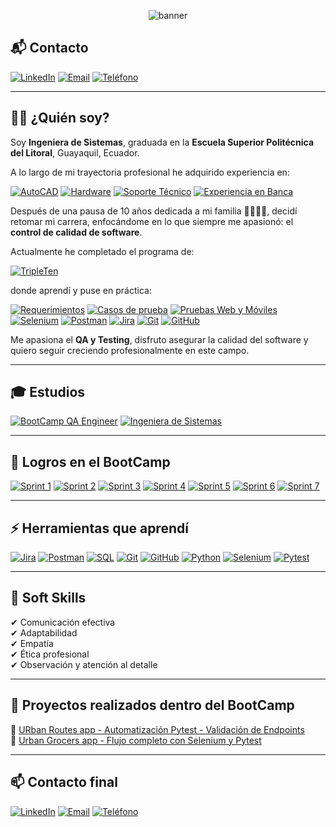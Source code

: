 <p align="center">
  <img src="https://capsule-render.vercel.app/api?type=slice&height=300&color=f8bcd0&text=FannyAdriana%20Miranda&section=footer&reversal=true" alt="banner">
</p>


## 📬 Contacto

[![LinkedIn](https://img.shields.io/badge/LinkedIn-FannyMiranda-blue)](https://www.linkedin.com/in/fannyamiranda/)
[![Email](https://img.shields.io/badge/Email-fadrymir@outlook.es-red)](mailto:fadrymir@outlook.es)
[![Teléfono](https://img.shields.io/badge/Teléfono-5930979093774-brightgreen)](tel:+5930979093774)


---

## 👩🏻 ¿Quién soy?

Soy **Ingeniera de Sistemas**, graduada en la **Escuela Superior Politécnica del Litoral**, Guayaquil, Ecuador.

A lo largo de mi trayectoria profesional he adquirido experiencia en:

[![AutoCAD](https://img.shields.io/badge/AutoCAD-Diseño_Técnico-orange)](#)
[![Hardware](https://img.shields.io/badge/Hardware-Mantenimiento_y_Armado-lightgrey)](#)
[![Soporte Técnico](https://img.shields.io/badge/Soporte_Técnico-Asistencia_a_Usuarios-blue)](#)
[![Experiencia en Banca](https://img.shields.io/badge/Experiencia_en-Banca-lightblue)](#)


Después de una pausa de 10 años dedicada a mi familia 👨‍👩‍👧‍👦, decidí retomar mi carrera, enfocándome en lo que siempre me apasionó: el **control de calidad de software**.

Actualmente he completado el programa de:

[![TripleTen](https://img.shields.io/badge/BootCamp-QA_Engineer_TripleTen-yellowgreen)](#)

donde aprendí y puse en práctica:

[![Requerimientos](https://img.shields.io/badge/Análisis-Requerimientos-blue)](#)
[![Casos de prueba](https://img.shields.io/badge/Creación-Casos_de_Prueba-lightgrey)](#)
[![Pruebas Web y Móviles](https://img.shields.io/badge/Pruebas-Web_y_Móviles-green)](#)
[![Selenium](https://img.shields.io/badge/Automatización-Selenium-orange)](#)
[![Postman](https://img.shields.io/badge/API_Testing-Postman-critical)](#)
[![Jira](https://img.shields.io/badge/Gestión_de_Errores-Jira-blueviolet)](#)
[![Git](https://img.shields.io/badge/Control_de_Versiones-Git-red)](#)
[![GitHub](https://img.shields.io/badge/Repositorios-GitHub-black)](#)

Me apasiona el **QA y Testing**, disfruto asegurar la calidad del software y quiero seguir creciendo profesionalmente en este campo.

---

## 🎓 Estudios

[![BootCamp QA Engineer](https://img.shields.io/badge/BootCamp-QA_Engineer_TripleTen_2024--2025-yellowgreen)](#)
[![Ingeniera de Sistemas](https://img.shields.io/badge/Ingeniera_de_Sistemas-Finalizado_1997-blue)](#)

---

## 🌱 Logros en el BootCamp

[![Sprint 1](https://img.shields.io/badge/Sprint_1-Introducción_al_Testing-blue)](#)
[![Sprint 2](https://img.shields.io/badge/Sprint_2-Principios_de_QA-lightgrey)](#)
[![Sprint 3](https://img.shields.io/badge/Sprint_3-Tipos_de_Pruebas-green)](#)
[![Sprint 4](https://img.shields.io/badge/Sprint_4-Pruebas_Manuales-yellowgreen)](#)
[![Sprint 5](https://img.shields.io/badge/Sprint_5-Pruebas_API_(Postman)-orange)](#)
[![Sprint 6](https://img.shields.io/badge/Sprint_6-Reporte_de_Errores_(Jira)-red)](#)
[![Sprint 7](https://img.shields.io/badge/Sprint_7-Automatización_Selenium-blueviolet)](#)

---

## ⚡ Herramientas que aprendí

[![Jira](https://img.shields.io/badge/Jira-Gestión_de_Errores-blueviolet)](#)
[![Postman](https://img.shields.io/badge/Postman-Pruebas_API-critical)](#)
[![SQL](https://img.shields.io/badge/SQL-Base_de_Datos-yellow)](#)
[![Git](https://img.shields.io/badge/Git-Control_de_Versiones-red)](#)
[![GitHub](https://img.shields.io/badge/GitHub-Repositorios-black)](#)
[![Python](https://img.shields.io/badge/Python-Lenguaje-blue)](#)
[![Selenium](https://img.shields.io/badge/Selenium-Automatización-green)](#)
[![Pytest](https://img.shields.io/badge/Pytest-Pruebas-orange)](#)

---

## 👫 Soft Skills

✔ Comunicación efectiva  
✔ Adaptabilidad  
✔ Empatía  
✔ Ética profesional  
✔ Observación y atención al detalle  

---

## 📝 Proyectos realizados dentro del BootCamp

🔗 [URban Routes app - Automatización Pytest - Validación de Endpoints](https://github.com/Fadryana/qa-project-Urban-Routes-es)  
🔗 [Urban Grocers app - Flujo completo con Selenium y Pytest](https://github.com/Fadryana/qa-project-Urban-Grocers-app-es)  

---

## 📫 Contacto final

[![LinkedIn](https://img.shields.io/badge/LinkedIn-FannyMiranda-blue)](https://www.linkedin.com/in/fannyamiranda/)
[![Email](https://img.shields.io/badge/Email-fadrymir@outlook.es-red)](mailto:fadrymir@outlook.es)
[![Teléfono](https://img.shields.io/badge/Teléfono-5930979093774-brightgreen)](tel:+5930979093774)








